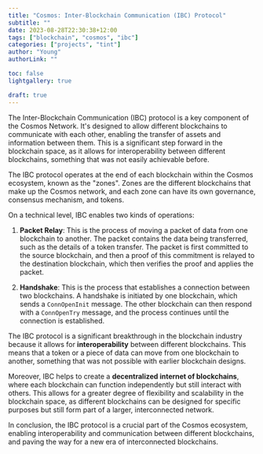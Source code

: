 ```yaml
---
title: "Cosmos: Inter-Blockchain Communication (IBC) Protocol"
subtitle: ""
date: 2023-08-28T22:30:38+12:00
tags: ["blockchain", "cosmos", "ibc"]
categories: ["projects", "tint"]
author: "Young"
authorLink: ""

toc: false
lightgallery: true

draft: true
---
```


The Inter-Blockchain Communication (IBC) protocol is a key component of the Cosmos Network. It's designed to allow different blockchains to communicate with each other, enabling the transfer of assets and information between them. This is a significant step forward in the blockchain space, as it allows for interoperability between different blockchains, something that was not easily achievable before.

The IBC protocol operates at the end of each blockchain within the Cosmos ecosystem, known as the "zones". Zones are the different blockchains that make up the Cosmos network, and each zone can have its own governance, consensus mechanism, and tokens.

On a technical level, IBC enables two kinds of operations:

1. **Packet Relay**: This is the process of moving a packet of data from one blockchain to another. The packet contains the data being transferred, such as the details of a token transfer. The packet is first committed to the source blockchain, and then a proof of this commitment is relayed to the destination blockchain, which then verifies the proof and applies the packet.

2. **Handshake**: This is the process that establishes a connection between two blockchains. A handshake is initiated by one blockchain, which sends a `ConnOpenInit` message. The other blockchain can then respond with a `ConnOpenTry` message, and the process continues until the connection is established.

The IBC protocol is a significant breakthrough in the blockchain industry because it allows for **interoperability** between different blockchains. This means that a token or a piece of data can move from one blockchain to another, something that was not possible with earlier blockchain designs. 

Moreover, IBC helps to create a **decentralized internet of blockchains**, where each blockchain can function independently but still interact with others. This allows for a greater degree of flexibility and scalability in the blockchain space, as different blockchains can be designed for specific purposes but still form part of a larger, interconnected network.

In conclusion, the IBC protocol is a crucial part of the Cosmos ecosystem, enabling interoperability and communication between different blockchains, and paving the way for a new era of interconnected blockchains.